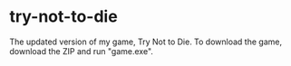 # try-not-to-die
The updated version of my game, Try Not to Die.
 To download the game, download the ZIP and run "game.exe".
